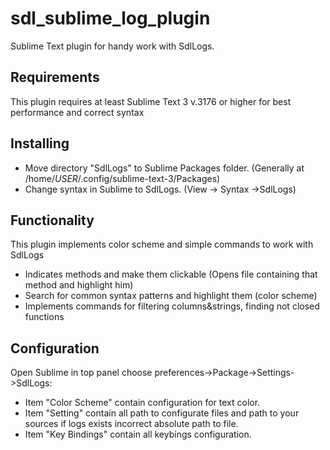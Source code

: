 # sdl_sublime_log_plugin
Sublime Text plugin  for handy work with SdlLogs.

## Requirements
This plugin requires at least Sublime Text 3 v.3176 or higher for best performance and correct syntax

## Installing
- Move directory "SdlLogs" to Sublime Packages folder.
(Generally at /home/*USER*/.config/sublime-text-3/Packages)
- Change syntax in Sublime to SdlLogs.
(View -> Syntax ->SdlLogs)

## Functionality
This plugin implements color scheme and simple commands to work with SdlLogs
- Indicates methods and make them clickable (Opens file containing that method and highlight him)
- Search for common syntax patterns and highlight them (color scheme)
- Implements commands for filtering columns&strings, finding not closed functions

## Configuration
Open Sublime in top panel choose preferences->Package->Settings->SdlLogs:
- Item "Color Scheme" contain configuration for text color.
- Item "Setting" contain all path to configurate files and path to your sources if logs exists incorrect absolute path to file.
- Item "Key Bindings" contain all keybings configuration.
